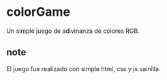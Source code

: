 # colorGame
Un simple juego de adivinanza de colores RGB.

note
------
El juego fue realizado con simple html, css y js vainilla.
